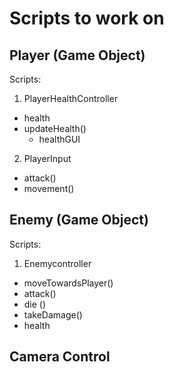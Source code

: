 # Scripts to work on

## Player (Game Object)
Scripts:
1. PlayerHealthController
  * health
  * updateHealth()
    - healthGUI
2. PlayerInput
  * attack()
  * movement()
  
## Enemy (Game Object)
Scripts:
1. Enemycontroller
  * moveTowardsPlayer()
  * attack()
  * die ()
  * takeDamage()
  * health
  
## Camera Control 
  

